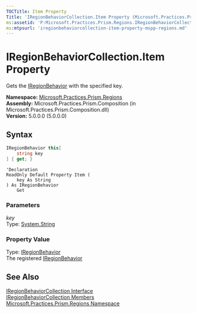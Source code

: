 ```yaml
---
TOCTitle: Item Property
Title: 'IRegionBehaviorCollection.Item Property (Microsoft.Practices.Prism.Regions)'
ms:assetid: 'P:Microsoft.Practices.Prism.Regions.IRegionBehaviorCollection.Item(System.String)'
ms:mtpsurl: 'iregionbehaviorcollection-item-property-mspp-regions.md'
---
```


# IRegionBehaviorCollection.Item Property

Gets the [IRegionBehavior](/patterns-practices/reference/iregionbehavior-interface-mspp-regions) with the specified key.

**Namespace:** [Microsoft.Practices.Prism.Regions](/patterns-practices/reference/mspp-regions-namespace)  
**Assembly:** Microsoft.Practices.Prism.Composition (in Microsoft.Practices.Prism.Composition.dll)  
**Version:** 5.0.0.0 (5.0.0.0)

## Syntax

```C#
IRegionBehavior this[
	string key
] { get; }
```

```VB
'Declaration
ReadOnly Default Property Item ( 
	key As String
) As IRegionBehavior
	Get
```

### Parameters

*key*  
Type: [System.String](http://msdn.microsoft.com/en-us/library/s1wwdcbf)

### Property Value

Type: [IRegionBehavior](/patterns-practices/reference/iregionbehavior-interface-mspp-regions)  
The registered [IRegionBehavior](/patterns-practices/reference/iregionbehavior-interface-mspp-regions)

## See Also

[IRegionBehaviorCollection Interface](/patterns-practices/reference/iregionbehaviorcollection-interface-mspp-regions)  
[IRegionBehaviorCollection Members](/patterns-practices/reference/iregionbehaviorcollection-members-mspp-regions)  
[Microsoft.Practices.Prism.Regions Namespace](/patterns-practices/reference/mspp-regions-namespace)  